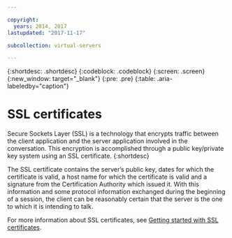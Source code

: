```yaml
---

copyright:
  years: 2014, 2017
lastupdated: "2017-11-17"

subcollection: virtual-servers

---
```


{:shortdesc: .shortdesc}
{:codeblock: .codeblock}
{:screen: .screen}
{:new_window: target="_blank"}
{:pre: .pre}
{:table: .aria-labeledby="caption"}

# SSL certificates
Secure Sockets Layer (SSL) is a technology that encrypts traffic between the client application and the server application involved in the conversation. This encryption is accomplished through a public key/private key system using an SSL certificate.
{:shortdesc}

The SSL certificate contains the server’s public key, dates for which the certificate is valid, a host name for which the certificate is valid and a signature from the Certification Authority which issued it. With this information and some protocol information exchanged during the beginning of a session, the client can be reasonably certain that the server is the one to which it is intending to talk.

For more information about SSL certificates, see [Getting started with SSL certificates](/docs/infrastructure/ssl-certificates?topic=ssl-certificates-getting-started-tutorial).
